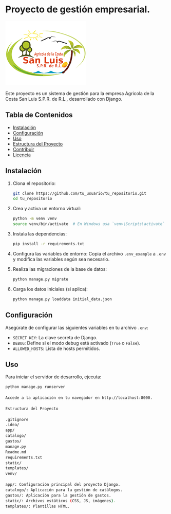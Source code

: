 # Proyecto de gestión empresarial.

![Logo](static/img/logo-sm.png)

Este proyecto es un sistema de gestión para la empresa Agricola de la Costa San Luis S.P.R. de R.L., desarrollado con Django.

## Tabla de Contenidos

- [Instalación](#instalación)
- [Configuración](#configuración)
- [Uso](#uso)
- [Estructura del Proyecto](#estructura-del-proyecto)
- [Contribuir](#contribuir)
- [Licencia](#licencia)

## Instalación

1. Clona el repositorio:

   ```sh
   git clone https://github.com/tu_usuario/tu_repositorio.git
   cd tu_repositorio
   ```

2. Crea y activa un entorno virtual:

   ```sh
   python -m venv venv
   source venv/bin/activate  # En Windows usa `venv\Scripts\activate`
   ```

3. Instala las dependencias:

   ```sh
   pip install -r requirements.txt
   ```

4. Configura las variables de entorno:
   Copia el archivo `.env_example` a `.env` y modifica las variables según sea necesario.

5. Realiza las migraciones de la base de datos:

   ```sh
   python manage.py migrate
   ```

6. Carga los datos iniciales (si aplica):
   ```sh
   python manage.py loaddata initial_data.json
   ```

## Configuración

Asegúrate de configurar las siguientes variables en tu archivo `.env`:

- `SECRET_KEY`: La clave secreta de Django.
- `DEBUG`: Define si el modo debug está activado (`True` o `False`).
- `ALLOWED_HOSTS`: Lista de hosts permitidos.

## Uso

Para iniciar el servidor de desarrollo, ejecuta:

```sh
python manage.py runserver

Accede a la aplicación en tu navegador en http://localhost:8000.

Estructura del Proyecto

.gitignore
.idea/
app/
catalogo/
gastos/
manage.py
Readme.md
requirements.txt
static/
templates/
venv/

app/: Configuración principal del proyecto Django.
catalogo/: Aplicación para la gestión de catálogos.
gastos/: Aplicación para la gestión de gastos.
static/: Archivos estáticos (CSS, JS, imágenes).
templates/: Plantillas HTML.
```
